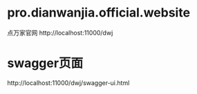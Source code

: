 # pro.dianwanjia.official.website
点万家官网
http://localhost:11000/dwj

# swagger页面
http://localhost:11000/dwj/swagger-ui.html
